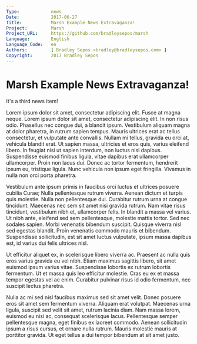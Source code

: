 ```yaml
---
Type:            news
Date:            2017-06-27
Title:           Marsh Example News Extravaganza!
Project:         Marsh
Project_URL:     https://github.com/bradleysepos/marsh
Language:        English
Language_Code:   en
Authors:         [ Bradley Sepos <bradley@bradleysepos.com> ]
Copyright:       2017 Bradley Sepos
---
```


Marsh Example News Extravaganza!
================================

It's a third news item!

<!-- .ipsum -->

Lorem ipsum dolor sit amet, consectetur adipiscing elit. Fusce at magna neque. Lorem ipsum dolor sit amet, consectetur adipiscing elit. In non risus odio. Phasellus nec congue dui, a blandit ipsum. Vestibulum aliquam magna at dolor pharetra, in rutrum sapien tempus. Mauris ultrices erat ac tellus consectetur, et vulputate ante convallis. Nullam mi tellus, gravida eu orci at, vehicula blandit erat. Ut sapien massa, ultricies et eros quis, varius eleifend libero. In feugiat nisi ut sapien interdum, non luctus nisl dapibus. Suspendisse euismod finibus ligula, vitae dapibus erat ullamcorper ullamcorper. Proin non lacus dui. Donec ac tortor fermentum, hendrerit ipsum eu, tristique ligula. Nunc vehicula non ipsum eget fringilla. Vivamus in nulla non orci porta pharetra.

Vestibulum ante ipsum primis in faucibus orci luctus et ultrices posuere cubilia Curae; Nulla pellentesque rutrum viverra. Aenean dictum et turpis quis molestie. Nulla non pellentesque dui. Curabitur rutrum urna at congue tincidunt. Maecenas nec sem sit amet nisi gravida rutrum. Nam vitae risus tincidunt, vestibulum nibh et, ullamcorper felis. In blandit a massa vel varius. Ut nibh ante, eleifend sed sem pellentesque, molestie mattis tortor. Sed nec sodales sapien. Morbi venenatis bibendum suscipit. Quisque viverra nisl sed egestas blandit. Proin venenatis commodo mauris et bibendum. Suspendisse sollicitudin, est sit amet luctus vulputate, ipsum massa dapibus est, id varius dui felis ultrices nisl.

Ut efficitur aliquet ex, in scelerisque libero viverra ac. Praesent ac nulla quis eros varius gravida eu vel nibh. Etiam maximus sagittis libero, sit amet euismod ipsum varius vitae. Suspendisse lobortis ex rutrum lobortis fermentum. Ut et massa quis leo efficitur molestie. Cras eu ex et massa tempor egestas vel ac enim. Curabitur pulvinar risus id odio fermentum, nec suscipit lectus pharetra.

Nulla ac mi sed nisl faucibus maximus sed sit amet velit. Donec posuere eros sit amet sem fermentum viverra. Aliquam erat volutpat. Maecenas urna ligula, suscipit sed velit sit amet, rutrum lacinia diam. Nam massa lorem, euismod eu nisi ac, consequat scelerisque lacus. Pellentesque semper pellentesque magna, eget finibus ex laoreet commodo. Aenean sollicitudin ipsum a risus cursus, et ornare nulla rutrum. Mauris molestie mauris at porttitor gravida. Ut eget tellus a dui tempor bibendum at sit amet justo.

<!-- /.ipsum -->
